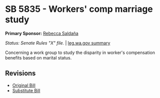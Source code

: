 # SB 5835 - Workers' comp marriage study
**Primary Sponsor:** [Rebecca Saldaña](/person/leg/rebecca.saldana.md)

*Status: Senate Rules "X" file.* | [leg.wa.gov summary](https://app.leg.wa.gov/billsummary?BillNumber=5835&Year=2021)

Concerning a work group to study the disparity in worker's compensation benefits based on marital status.

## Revisions
* [Original Bill](1/)
* [Substitute Bill](S/)